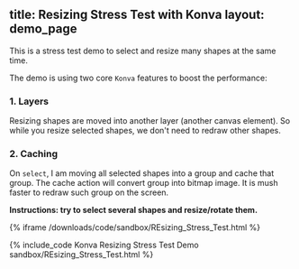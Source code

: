 title: Resizing Stress Test with Konva
layout: demo_page
---

This is a stress test demo to select and resize many shapes at the same time.

The demo is using two core `Konva` features to boost the performance:

### 1. Layers

Resizing shapes are moved into another layer (another canvas element). So while you resize selected shapes, we don't need to redraw other shapes.

### 2. Caching

On `select`, I am moving all selected shapes into a group and cache that group. The cache action will convert group into bitmap image. It is mush faster to redraw such group on the screen.

**Instructions: try to select several shapes and resize/rotate them.**

{% iframe /downloads/code/sandbox/REsizing_Stress_Test.html %}

{% include_code Konva Resizing Stress Test Demo sandbox/REsizing_Stress_Test.html %}